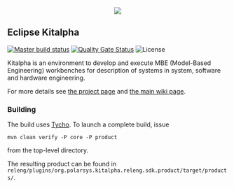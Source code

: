 <center><img src="https://wiki.eclipse.org/images/thumb/a/a2/Kitalpha_logo_small.png/200px-Kitalpha_logo_small.png"></center>

## Eclipse Kitalpha

[![Master build status](https://img.shields.io/jenkins/build?jobUrl=https://ci.eclipse.org/kitalpha/job/Kitalpha/job/master/)](https://ci.eclipse.org/kitalpha/job/Kitalpha/job/master/)
[![Quality Gate Status](https://sonarcloud.io/api/project_badges/measure?project=eclipse_kitalpha&metric=alert_status)](https://sonarcloud.io/dashboard?id=eclipse_kitalpha)
![License](https://img.shields.io/github/license/eclipse/kitalpha)

Kitalpha is an environment to develop and execute MBE (Model-Based Engineering) workbenches for description of systems in system, software and hardware engineering. 

For more details see [the project page](http://www.eclipse.org/kitalpha) and [the main wiki page](http://wiki.eclipse.org/kitalpha).

### Building

The build uses [Tycho](http://www.eclipse.org/tycho/). To launch a complete build, issue
```
mvn clean verify -P core -P product
```
from the top-level directory.

The resulting product can be found in `releng/plugins/org.polarsys.kitalpha.releng.sdk.product/target/products/`.